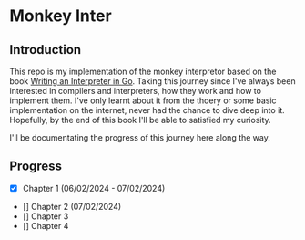 # Monkey Inter

## Introduction

This repo is my implementation of the monkey interpretor based on the book [Writing an Interpreter in Go](https://interpreterbook.com/). Taking this journey since I've always been interested in compilers and interpreters, how they work and how to implement them. I've only learnt about it from the thoery or some basic implementation on the internet, never had the chance to dive deep into it. Hopefully, by the end of this book I'll be able to satisfied my curiosity.

I'll be documentating the progress of this journey here along the way.

## Progress

- [x] Chapter 1 (06/02/2024 - 07/02/2024)
- [] Chapter 2 (07/02/2024)
- [] Chapter 3
- [] Chapter 4
